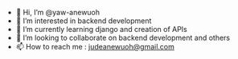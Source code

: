 - 👋 Hi, I’m @yaw-anewuoh
- 👀 I’m interested in backend development
- 🌱 I’m currently learning django and creation of APIs
- 💞️ I’m looking to collaborate on backend development and others
- 📫 How to reach me : judeanewuoh@gmail.com

<!---
yaw-anewuoh/yaw-anewuoh is a ✨ special ✨ repository because its `README.md` (this file) appears on your GitHub profile.
You can click the Preview link to take a look at your changes.
--->
